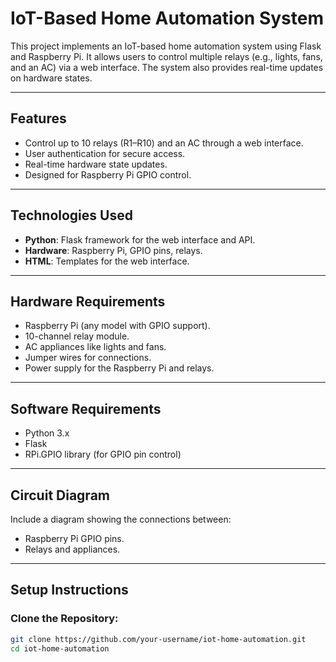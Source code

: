 # IoT-Based Home Automation System

This project implements an IoT-based home automation system using Flask and Raspberry Pi. It allows users to control multiple relays (e.g., lights, fans, and an AC) via a web interface. The system also provides real-time updates on hardware states.

---

## Features

- Control up to 10 relays (R1–R10) and an AC through a web interface.
- User authentication for secure access.
- Real-time hardware state updates.
- Designed for Raspberry Pi GPIO control.

---

## Technologies Used

- **Python**: Flask framework for the web interface and API.
- **Hardware**: Raspberry Pi, GPIO pins, relays.
- **HTML**: Templates for the web interface.

---

## Hardware Requirements

- Raspberry Pi (any model with GPIO support).
- 10-channel relay module.
- AC appliances like lights and fans.
- Jumper wires for connections.
- Power supply for the Raspberry Pi and relays.

---

## Software Requirements

- Python 3.x
- Flask
- RPi.GPIO library (for GPIO pin control)

---

## Circuit Diagram

Include a diagram showing the connections between:
- Raspberry Pi GPIO pins.
- Relays and appliances.

---

## Setup Instructions

### Clone the Repository:
```bash
git clone https://github.com/your-username/iot-home-automation.git
cd iot-home-automation
